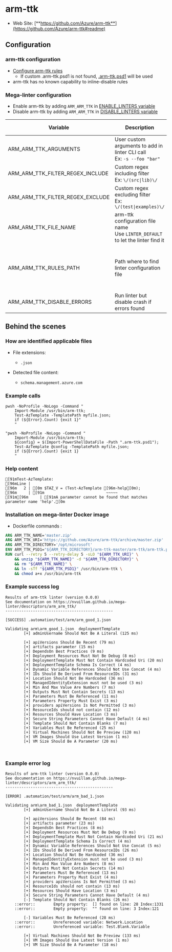 <!-- markdownlint-disable MD033 MD041 -->
<!-- Generated by .automation/build.py, please do not update manually -->
# arm-ttk

- Web Site: [**https://github.com/Azure/arm-ttk**](https://github.com/Azure/arm-ttk#readme)

## Configuration

### arm-ttk configuration

- [Configure arm-ttk rules](https://docs.microsoft.com/en-us/azure/azure-resource-manager/templates/test-toolkit#customize-tests)
  - If custom .arm-ttk.psd1 is not found, [.arm-ttk.psd1](https://github.com/nvuillam/mega-linter/tree/master/TEMPLATES/.arm-ttk.psd1) will be used
- arm-ttk has no known capability to inline-disable rules

### Mega-linter configuration

- Enable arm-ttk by adding `ARM_ARM_TTK` in [ENABLE_LINTERS variable](../index.md#activation-and-deactivation)
- Disable arm-ttk by adding `ARM_ARM_TTK` in [DISABLE_LINTERS variable](../index.md#activation-and-deactivation)

| Variable | Description | Default value |
| ----------------- | -------------- | -------------- |
| ARM_ARM_TTK_ARGUMENTS | User custom arguments to add in linter CLI call<br/>Ex: `-s --foo "bar"` |  |
| ARM_ARM_TTK_FILTER_REGEX_INCLUDE | Custom regex including filter<br/>Ex: `\/(src\|lib)\/` | Include every file |
| ARM_ARM_TTK_FILTER_REGEX_EXCLUDE | Custom regex excluding filter<br/>Ex: `\/(test\|examples)\/` | Exclude no file |
| ARM_ARM_TTK_FILE_NAME | arm-ttk configuration file name</br>Use `LINTER_DEFAULT` to let the linter find it | `.arm-ttk.psd1` |
| ARM_ARM_TTK_RULES_PATH | Path where to find linter configuration file | Workspace folder, then Mega-Linter default rules |
| ARM_ARM_TTK_DISABLE_ERRORS | Run linter but disable crash if errors found | `false` |

## Behind the scenes

### How are identified applicable files

- File extensions:
  - `.json`

- Detected file content:
  - `schema.management.azure.com`

<!-- /* cSpell:disable */ -->

### Example calls

```shell
pwsh -NoProfile -NoLogo -Command "
    Import-Module /usr/bin/arm-ttk;
    Test-AzTemplate -TemplatePath myfile.json;
    if (${Error}.Count) {exit 1}"
    "

```

```shell
"pwsh -NoProfile -NoLogo -Command "
    Import-Module /usr/bin/arm-ttk;
    ${config} = $(Import-PowerShellDataFile -Path ".arm-ttk.psd1");
    Test-AzTemplate @config -TemplatePath myfile.json;
    if (${Error}.Count) {exit 1}
    "

```


### Help content

```shell
[91mTest-AzTemplate:
[96mLine |
[96m   2 | [0m $TAZ_V = (Test-AzTemplate [96m-help[0m);
[96m     | [91m                           ~~~~~
[91m[96m     | [91mA parameter cannot be found that matches parameter name 'help'.[0m

```

### Installation on mega-linter Docker image

- Dockerfile commands :
```dockerfile
ARG ARM_TTK_NAME='master.zip'
ARG ARM_TTK_URI='https://github.com/Azure/arm-ttk/archive/master.zip'
ARG ARM_TTK_DIRECTORY='/opt/microsoft'
ENV ARM_TTK_PSD1="${ARM_TTK_DIRECTORY}/arm-ttk-master/arm-ttk/arm-ttk.psd1"
RUN curl --retry 5 --retry-delay 5 -sLO "${ARM_TTK_URI}" \
    && unzip "${ARM_TTK_NAME}" -d "${ARM_TTK_DIRECTORY}" \
    && rm "${ARM_TTK_NAME}" \
    && ln -sTf "${ARM_TTK_PSD1}" /usr/bin/arm-ttk \
    && chmod a+x /usr/bin/arm-ttk
```


### Example success log

```shell
Results of arm-ttk linter (version 0.0.0)
See documentation on https://nvuillam.github.io/mega-linter/descriptors/arm_arm_ttk/
-----------------------------------------------

[SUCCESS] .automation/test/arm/arm_good_1.json
                                                                                                                                                                                                                                                                                                                                                                                                                    Validating arm\arm_good_1.json  deploymentTemplate
        [+] adminUsername Should Not Be A Literal (125 ms)
    
        [+] apiVersions Should Be Recent (79 ms)
        [+] artifacts parameter (15 ms)
        [+] DependsOn Best Practices (9 ms)
        [+] Deployment Resources Must Not Be Debug (8 ms)
        [+] DeploymentTemplate Must Not Contain Hardcoded Uri (20 ms)
        [+] DeploymentTemplate Schema Is Correct (4 ms)
        [+] Dynamic Variable References Should Not Use Concat (4 ms)
        [+] IDs Should Be Derived From ResourceIDs (31 ms)
        [+] Location Should Not Be Hardcoded (36 ms)
        [+] ManagedIdentityExtension must not be used (3 ms)
        [+] Min And Max Value Are Numbers (7 ms)
        [+] Outputs Must Not Contain Secrets (13 ms)
        [+] Parameters Must Be Referenced (11 ms)
        [+] Parameters Property Must Exist (3 ms)
        [+] providers apiVersions Is Not Permitted (3 ms)
        [+] ResourceIds should not contain (12 ms)
        [+] Resources Should Have Location (3 ms)
        [+] Secure String Parameters Cannot Have Default (4 ms)
        [+] Template Should Not Contain Blanks (7 ms)
        [+] Variables Must Be Referenced (25 ms)
        [+] Virtual Machines Should Not Be Preview (120 ms)
        [+] VM Images Should Use Latest Version (1 ms)
        [+] VM Size Should Be A Parameter (20 ms)
    


```

### Example error log

```shell
Results of arm-ttk linter (version 0.0.0)
See documentation on https://nvuillam.github.io/mega-linter/descriptors/arm_arm_ttk/
-----------------------------------------------

[ERROR] .automation/test/arm/arm_bad_1.json
                                                                                                                                                                                                                                                                                                                                                                                                                    Validating arm\arm_bad_1.json  deploymentTemplate
        [+] adminUsername Should Not Be A Literal (93 ms)
    
        [+] apiVersions Should Be Recent (84 ms)
        [+] artifacts parameter (23 ms)
        [+] DependsOn Best Practices (8 ms)
        [+] Deployment Resources Must Not Be Debug (9 ms)
        [+] DeploymentTemplate Must Not Contain Hardcoded Uri (21 ms)
        [+] DeploymentTemplate Schema Is Correct (4 ms)
        [+] Dynamic Variable References Should Not Use Concat (5 ms)
        [+] IDs Should Be Derived From ResourceIDs (26 ms)
        [+] Location Should Not Be Hardcoded (36 ms)
        [+] ManagedIdentityExtension must not be used (3 ms)
        [+] Min And Max Value Are Numbers (8 ms)
        [+] Outputs Must Not Contain Secrets (14 ms)
        [+] Parameters Must Be Referenced (13 ms)
        [+] Parameters Property Must Exist (4 ms)
        [+] providers apiVersions Is Not Permitted (3 ms)
        [+] ResourceIds should not contain (13 ms)
        [+] Resources Should Have Location (3 ms)
        [+] Secure String Parameters Cannot Have Default (4 ms)
        [-] Template Should Not Contain Blanks (26 ms) 
    ::error::        Empty property:  [] found on line: 28 Index:1331
    ::error::        Empty property:  "" found on line: 3 Index:121
    
        [-] Variables Must Be Referenced (28 ms) 
    ::error::        Unreferenced variable: Network.Location
    ::error::        Unreferenced variable: Test.Blank.Variable
    
        [+] Virtual Machines Should Not Be Preview (133 ms)
        [+] VM Images Should Use Latest Version (1 ms)
        [+] VM Size Should Be A Parameter (18 ms)
    


```
